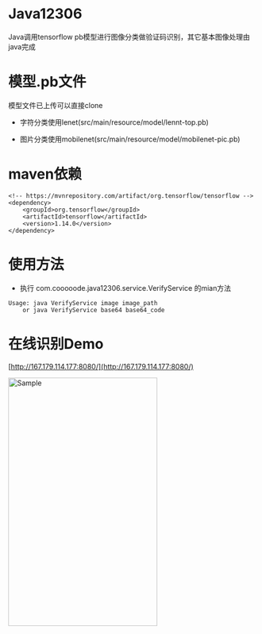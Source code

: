 # Java12306
Java调用tensorflow pb模型进行图像分类做验证码识别，其它基本图像处理由java完成

模型.pb文件
=
模型文件已上传可以直接clone

  - 字符分类使用lenet(src/main/resource/model/lennt-top.pb)   
  
  - 图片分类使用mobilenet(src/main/resource/model/mobilenet-pic.pb)

maven依赖
=
```
<!-- https://mvnrepository.com/artifact/org.tensorflow/tensorflow -->
<dependency>
    <groupId>org.tensorflow</groupId>
    <artifactId>tensorflow</artifactId>
    <version>1.14.0</version>
</dependency>
```
使用方法
=
  - 执行 com.cooooode.java12306.service.VerifyService 的mian方法
  
  ```
  Usage: java VerifyService image image_path
      or java VerifyService base64 base64_code
 ```
在线识别Demo
=
[http://167.179.114.177:8080/](http://167.179.114.177:8080/)
<p align="left">
	<img src="https://github.com/vua/Java12306/blob/master/image/%E5%9C%A8%E7%BA%BF%E9%AA%8C%E8%AF%81%E5%9B%BE.png" alt="Sample"  width="300" height="500">
</p>
